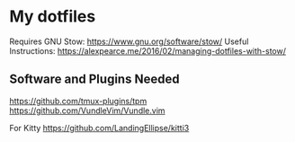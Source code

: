 # My dotfiles
Requires GNU Stow: https://www.gnu.org/software/stow/
Useful Instructions: https://alexpearce.me/2016/02/managing-dotfiles-with-stow/

## Software and Plugins Needed
https://github.com/tmux-plugins/tpm
https://github.com/VundleVim/Vundle.vim

For Kitty
https://github.com/LandingEllipse/kitti3
